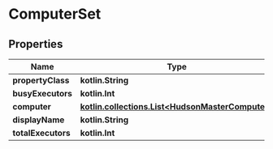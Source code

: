 
# ComputerSet

## Properties
Name | Type | Description | Notes
------------ | ------------- | ------------- | -------------
**propertyClass** | **kotlin.String** |  |  [optional]
**busyExecutors** | **kotlin.Int** |  |  [optional]
**computer** | [**kotlin.collections.List&lt;HudsonMasterComputer&gt;**](HudsonMasterComputer.md) |  |  [optional]
**displayName** | **kotlin.String** |  |  [optional]
**totalExecutors** | **kotlin.Int** |  |  [optional]



